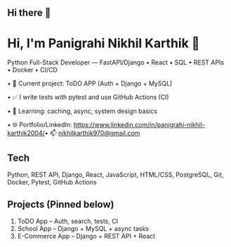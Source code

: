 ## Hi there 👋

# Hi, I'm Panigrahi Nikhil Karthik  👋
Python Full-Stack Developer — FastAPI/Django • React • SQL • REST APIs • Docker • CI/CD

• 🔭 Current project: ToDO APP (Auth + Django + MySQL)

• ✅ I write tests with pytest and use GitHub Actions (CI)

• 🌱 Learning: caching, async, system design basics

• 🌐 Portfolio/LinkedIn: https://www.linkedin.com/in/panigrahi-nikhil-karthik2004/  ​ • 📫 nikhilkarthik970@gmail.com

## Tech
Python, REST API, Django, React, JavaScript, HTML/CSS, PostgreSQL, Git, Docker, Pytest, GitHub Actions

## Projects (Pinned below)
1. ToDO App – Auth, search, tests, CI
2. School App – Django  + MySQL + async tasks
3. E-Commerce App – Django + REST API  + React
